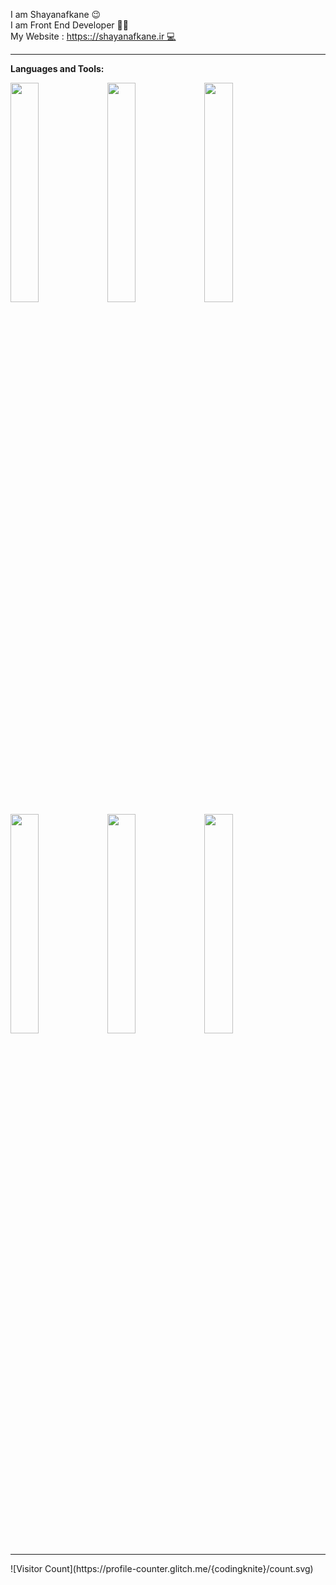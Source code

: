 I am Shayanafkane 😉
<br>
I am Front End Developer 👨‍💻
<br>
My Website : <a href='https://shayanafkane.ir'> https:://shayanafkane.ir 💻 </a>
<hr>

**Languages and Tools:**

<p>
  <code><img width="30%" src="https://www.vectorlogo.zone/logos/javascript/javascript-ar21.svg"></code>
  <code><img width="30%" src="https://www.vectorlogo.zone/logos/reactjs/reactjs-ar21.svg"></code>
  <code><img width="30%" src="https://www.vectorlogo.zone/logos/getbootstrap/getbootstrap-ar21.svg"></code>
  <br />
  <code><img width="30%" src="https://www.vectorlogo.zone/logos/nodejs/nodejs-ar21.svg"></code>
  <code><img width="30%" src="https://www.vectorlogo.zone/logos/npmjs/npmjs-ar21.svg"></code>
  <code><img width="30%" src="https://www.vectorlogo.zone/logos/yarnpkg/yarnpkg-ar21.svg"></code>
  
  <br>
  <hr>
  ![Visitor Count](https://profile-counter.glitch.me/{codingknite}/count.svg) 
